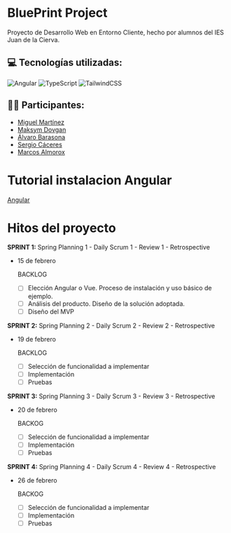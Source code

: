 # BluePrint Project
Proyecto de Desarrollo Web en Entorno Cliente, hecho por alumnos del IES Juan de la Cierva.

## 💻 Tecnologías utilizadas:
![Angular](https://img.shields.io/badge/angular-%2307405e.svg?style=for-the-badge&logo=angular&logoColor=white)
![TypeScript](https://img.shields.io/badge/typescript-%23007ACC.svg?style=for-the-badge&logo=typescript&logoColor=white)
![TailwindCSS](https://img.shields.io/badge/tailwindcss-%2338B2AC.svg?style=for-the-badge&logo=tailwind-css&logoColor=white)


## 🤵🏻 Participantes:
- [Miguel Martínez](https://github.com/trikytrukos)
- [Maksym Dovgan](https://github.com/xrezu)
- [Álvaro Barasona](https://github.com/alvarobarasona)
- [Sergio Cáceres](https://github.com/Eracres)
- [Marcos Almorox](https://github.com/malmorox)

# Tutorial instalacion Angular

[Angular](docs/Instalar_Angular.md)

# Hitos del proyecto

**SPRINT 1:** Spring Planning 1 - Daily Scrum 1 - Review 1 - Retrospective 
- 15 de febrero

  BACKLOG
   - [ ] Elección Angular o Vue. Proceso de instalación y uso básico de ejemplo.
   - [ ] Análisis del producto. Diseño de la solución adoptada.
   - [ ] Diseño del MVP
         
**SPRINT 2:** Spring Planning 2 - Daily Scrum 2 - Review 2 - Retrospective
- 19 de febrero

  BACKLOG
   - [ ] Selección de funcionalidad a implementar
   - [ ] Implementación
   - [ ] Pruebas

**SPRINT 3:** Spring Planning 3 - Daily Scrum 3 - Review 3 - Retrospective
- 20 de febrero

  BACKOG
   - [ ] Selección de funcionalidad a implementar
   - [ ] Implementación
   - [ ] Pruebas
        
**SPRINT 4:** Spring Planning 4 - Daily Scrum 4 - Review 4 - Retrospective
- 26 de febrero

  BACKOG
   - [ ] Selección de funcionalidad a implementar
   - [ ] Implementación
   - [ ] Pruebas
